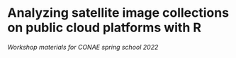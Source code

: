 # Analyzing satellite image collections on public cloud platforms with R

_Workshop materials for CONAE spring school 2022_


